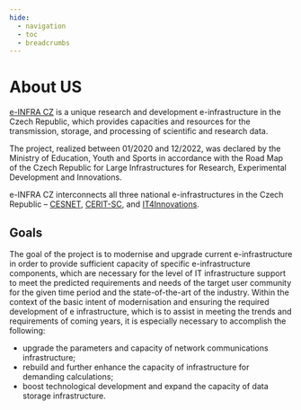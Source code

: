```yaml
---
hide:
  - navigation
  - toc
  - breadcrumbs
---
```


# About US

[e-INFRA CZ][d] is a unique research and development e-infrastructure in the Czech Republic,
which provides capacities and resources for the transmission, storage, and processing of scientific and research data.

The project, realized between 01/2020 and 12/2022, was declared by the Ministry of Education, Youth and Sports
in accordance with the Road Map of the Czech Republic for Large Infrastructures for Research, Experimental Development and Innovations.

e-INFRA CZ interconnects all three national e-infrastructures in the Czech Republic – [CESNET][a], [CERIT-SC][b], and [IT4Innovations][c].

## Goals

The goal of the project is to modernise and upgrade current e-infrastructure
in order to provide sufficient capacity of specific e-infrastructure components,
which are necessary for the level of IT infrastructure support to meet the predicted requirements
and needs of the target user community for the given time period and the state-of-the-art of the industry.
Within the context of the basic intent of modernisation and ensuring the required development of e infrastructure,
which is to assist in meeting the trends and requirements of coming years, it is especially necessary to accomplish the following:

* upgrade the parameters and capacity of network communications infrastructure;
* rebuild and further enhance the capacity of infrastructure for demanding calculations;
* boost technological development and expand the capacity of data storage infrastructure.

[a]: https://www.cesnet.cz/?lang=en
[b]: https://www.cerit-sc.cz/
[c]: https://www.it4i.cz/en
[d]: https://du.cesnet.cz/en/start
